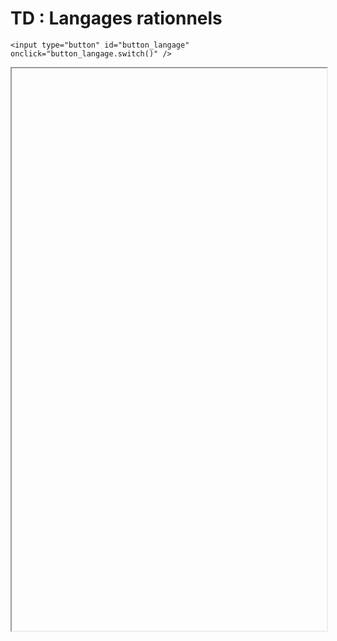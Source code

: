 # TD : Langages rationnels

<script>
    $(function() {
        button_langage = button_cor(
            '6_langage/td/td_langage',
            'td_langage',
            'button_langage'
        );
    });
</script>

```{margin}
<input type="button" id="button_langage" onclick="button_langage.switch()" />
```

<iframe id="td_langage" height=900 width=100% allowfullscreen></iframe>
